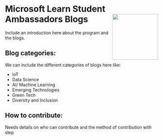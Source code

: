 # Microsoft Learn Student Ambassadors Blogs <img src="https://i.ibb.co/3RhmLsv/MSLearn-SA-badge-generic-rgb-300ppi-1.png" width=150 align='right'>

Include an introduction here about the program and the blogs.

## Blog categories:
We can include the different categories of blogs here like:
- IoT
- Data Science
- AI/ Machine Learning
- Emerging Technologies
- Green Tech
- Diversity and Inclusion

## How to contribute:
Needs details on who can contribute and the method of contribution with step
